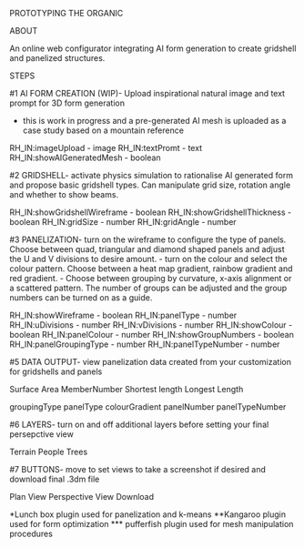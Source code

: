 PROTOTYPING THE ORGANIC

ABOUT

An online web configurator integrating AI form generation to create gridshell and panelized structures.

STEPS

#1 AI FORM CREATION (WIP)- Upload inspirational natural image and text prompt for 3D form generation 
* this is work in progress and a pre-generated AI mesh is uploaded as a case study based on a mountain reference

RH_IN:imageUpload - image
RH_IN:textPromt - text
RH_IN:showAIGeneratedMesh - boolean

#2 GRIDSHELL- activate physics simulation to rationalise AI generated form and propose basic gridshell types.  Can manipulate grid size, rotation angle and whether to show beams.

RH_IN:showGridshellWireframe - boolean
RH_IN:showGridshellThickness - boolean
RH_IN:gridSize - number
RH_IN:gridAngle - number

#3 PANELIZATION- turn on the wireframe to configure the type of panels.  Choose between quad, triangular and diamond shaped panels and adjust the U and V divisions to desire amount.
		   - turn on the colour and select the colour pattern.  Choose between a heat map gradient, rainbow gradient and red gradient.
               - Choose between grouping by curvature, x-axis alignment or a scattered pattern.  The number of groups can be adjusted and the group numbers can be turned on as a guide.

RH_IN:showWireframe - boolean
RH_IN:panelType - number
RH_IN:uDivisions - number
RH_IN:vDivisions - number
RH_IN:showColour - boolean
RH_IN:panelColour - number
RH_IN:showGroupNumbers - boolean
RH_IN:panelGroupingType - number
RH_IN:panelTypeNumber - number

#5 DATA OUTPUT- view panelization data created from your customization for gridshells and panels

Surface Area
MemberNumber
Shortest length
Longest Length

groupingType
panelType
colourGradient
panelNumber
panelTypeNumber

#6 LAYERS- turn on and off additional layers before setting your final persepctive view

Terrain
People
Trees


#7 BUTTONS- move to set views to take a screenshot if desired and download final .3dm file

Plan View
Perspective View
Download

*Lunch box plugin used for panelization and k-means
**Kangaroo plugin used for form optimization
*** pufferfish plugin used for mesh manipulation procedures
 